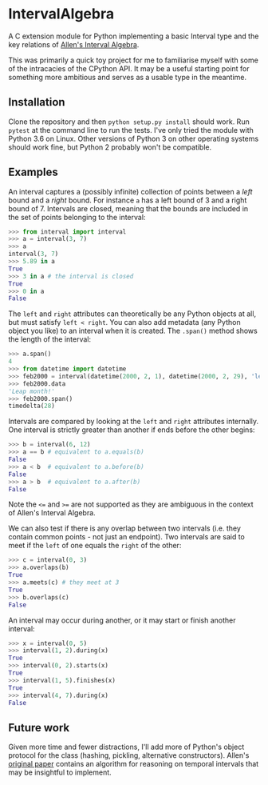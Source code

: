 # IntervalAlgebra

A C extension module for Python implementing a basic Interval type and the key relations of [Allen's Interval Algebra](https://en.wikipedia.org/wiki/Allen%27s_interval_algebra).

This was primarily a quick toy project for me to familiarise myself with some of the intracacies of the CPython API. It may be a useful starting point for something more ambitious and serves as a usable type in the meantime.

## Installation

Clone the repository and then `python setup.py install` should work. Run `pytest` at the command line to run the tests. I've only tried the module with Python 3.6 on Linux. Other versions of Python 3 on other operating systems should work fine, but Python 2 probably won't be compatible.

## Examples

An interval captures a (possibly infinite) collection of points between a *left* bound and a *right* bound. For instance `a` has a left bound of 3 and a right bound of 7. Intervals are closed, meaning that the bounds are included in the set of points belonging to the interval:

``` python
>>> from interval import interval
>>> a = interval(3, 7)
>>> a
interval(3, 7)
>>> 5.89 in a
True
>>> 3 in a # the interval is closed
True
>>> 0 in a
False
```

The `left` and `right` attributes can theoretically be any Python objects at all, but must satisfy `left < right`. You can also add metadata (any Python object you like) to an interval when it is created. The `.span()` method shows the length of the interval:

``` python
>>> a.span()
4
>>> from datetime import datetime
>>> feb2000 = interval(datetime(2000, 2, 1), datetime(2000, 2, 29), 'leap month!')
>>> feb2000.data
'Leap month!'
>>> feb2000.span()
timedelta(28)
```

Intervals are compared by looking at the `left` and `right` attributes internally. One interval is strictly greater than another if ends before the other begins:

``` python
>>> b = interval(6, 12)
>>> a == b # equivalent to a.equals(b)
False
>>> a < b  # equivalent to a.before(b)
False
>>> a > b  # equivalent to a.after(b)
False
```

Note the `<=` and `>=` are not supported as they are ambiguous in the context of Allen's Interval Algebra.

We can also test if there is any overlap between two intervals (i.e. they contain common points - not just an endpoint). Two intervals are said to meet if the `left` of one equals the `right` of the other:

``` python
>>> c = interval(0, 3)
>>> a.overlaps(b)
True
>>> a.meets(c) # they meet at 3
True
>>> b.overlaps(c)
False
```

An interval may occur during another, or it may start or finish another interval:

``` python
>>> x = interval(0, 5)
>>> interval(1, 2).during(x)
True
>>> interval(0, 2).starts(x)
True
>>> interval(1, 5).finishes(x)
True
>>> interval(4, 7).during(x)
False
```

## Future work

Given more time and fewer distractions, I'll add more of Python's object protocol for the class (hashing, pickling, alternative constructors). Allen's [original paper](http://cse.unl.edu/~choueiry/Documents/Allen-CACM1983.pdf) contains an algorithm for reasoning on temporal intervals that may be insightful to implement.
